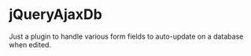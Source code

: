 # jQueryAjaxDb
Just a plugin to handle various form fields to auto-update on a database when edited.
